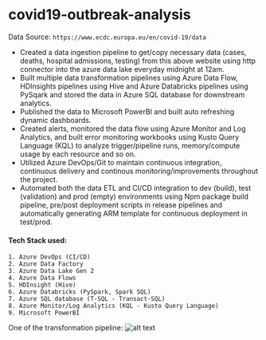 # covid19-outbreak-analysis

Data Source:
``https://www.ecdc.europa.eu/en/covid-19/data``
* Created a data ingestion pipeline to get/copy necessary data (cases, deaths, hospital admissions, testing) from this above website using http connector into the azure data lake everyday midnight at 12am.
* Built multiple data transformation pipelines using Azure Data Flow, HDInsights pipelines using Hive and Azure Databricks pipelines using PySqark and stored the data in Azure SQL database for downstream analytics.
* Published the data to Microsoft PowerBI and built auto refreshing dynamic dashboards.
* Created alerts, monitored the data flow using Azure Monitor and Log Analytics, and built error monitoring workbooks using Kusto Query Language (KQL) to analyze trigger/pipeline runs, memory/compute usage by each resource and so on.
* Utilized Azure DevOps/Git to maintain continuous integration, continuous delivery and continous monitoring/improvements throughout the project.
* Automated both the data ETL and CI/CD integration to dev (build), test (validation) and prod (empty) environments using Npm package build pipeline, pre/post deployment scripts in release pipelines and automatically generating ARM template for continuous deployment in test/prod.

#### Tech Stack used:

```
1. Azure DevOps (CI/CD)
2. Azure Data Factory
3. Azure Data Lake Gen 2
4. Azure Data Flows
5. HDInsight (Hive)
6. Azure Databricks (PySpark, Spark SQL)
7. Azure SQL database (T-SQL - Transact-SQL)
8. Azure Monitor/Log Analytics (KQL - Kusto Query Language)
9. Microsoft PowerBI
```

One of the transformation pipeline:
![alt text]([http://url/to/img.png](https://github.com/Bhuvan421/covid19-outbreak-analysis/blob/8249afabb1ca67274d797ab91580dcd5cc5a60c5/hospital-data-transformation-pipeline.png))
